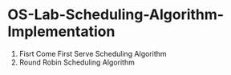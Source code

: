 # OS-Lab-Scheduling-Algorithm-Implementation

1. Fisrt Come First Serve Scheduling Algorithm
2. Round Robin Scheduling Algorithm
